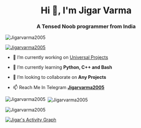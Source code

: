 <h1 align="center">Hi 👋, I'm Jigar Varma</h1>
<h3 align="center">A Tensed Noob programmer from India</h3>

<p align="left"> <img src="https://komarev.com/ghpvc/?username=Jigarvarma2005&label=Profile%20views&color=0e75b6&style=flat" alt="Jigarvarma2005" /> </p>

<p align="left"> <a href="https://github.com/Jigarvarma2005"><img src="https://github-profile-trophy.vercel.app/?username=Jigarvarma2005" alt="Jigarvarma2005" /></a> </p>

- 🔭 I’m currently working on [Universal Projects](https://t.me/Universal_Projects)

- 🌱 I’m currently learning **Python, C++ and Bash**

- 👯 I’m looking to collaborate on **Any Projects**

- 📫 Reach Me In Telegram **[Jigarvarma2005](https://telegram.me/Jigarvarma2005)**


<p><img align="left" src="https://github-readme-stats.vercel.app/api/top-langs?username=Jigarvarma2005&show_icons=true&locale=en&layout=compact&count_private=true&theme=radical" alt="Jigarvarma2005" /></p>

<p>&nbsp;<img align="center" src="https://github-readme-stats.vercel.app/api?username=Jigarvarma2005&show_icons=true&locale=en&count_private=true&theme=radical" alt="Jigarvarma2005" /></p>

<p><img align="center" src="https://github-readme-streak-stats.herokuapp.com/?user=Jigarvarma2005&theme=radical&ring=DD0B0B" alt="Jigarvarma2005" /></p>
<a href="https://github.com/Jigarvarma2005"><img alt="Jigar's Activity Graph" src="https://activity-graph.herokuapp.com/graph?username=Jigarvarma2005&bg_color=1F222E&color=F8D866&line=F85D7F&point=FFFFFF&hide_border=true" /></a>
